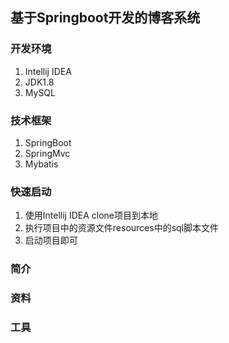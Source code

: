 ## 基于Springboot开发的博客系统

### 开发环境
1. Intellij IDEA 
2. JDK1.8
3. MySQL

### 技术框架
1. SpringBoot
2. SpringMvc
3. Mybatis

### 快速启动
1. 使用Intellij IDEA clone项目到本地
2. 执行项目中的资源文件resources中的sql脚本文件
3. 启动项目即可

### 简介

### 资料

### 工具